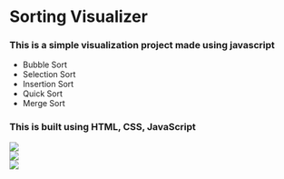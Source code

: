 # Sorting Visualizer
### This is a simple visualization project made using javascript 
- Bubble Sort 
- Selection Sort
- Insertion Sort
- Quick Sort
- Merge Sort

### This is built using HTML, CSS, JavaScript <br/>


<img src="images/img1.png"> <br/>
<img src="images/img2.png"> <br/>
<img src="images/img3.png"> <br/>
